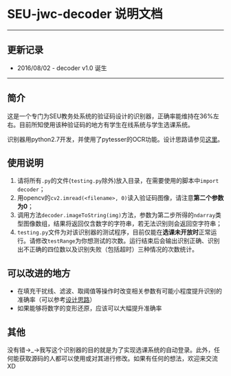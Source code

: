 ﻿# SEU-jwc-decoder 说明文档

---
## 更新记录

 - 2016/08/02 - decoder v1.0 诞生


---

## 简介
这是一个专门为SEU教务处系统的验证码设计的识别器，正确率能维持在36%左右。目前所知使用该种验证码的地方有学生在线系统与学生选课系统。

识别器用python2.7开发，并使用了pytesser的OCR功能。设计思路请参见[这里][1]。

## 使用说明
 1. 请将所有`.py`的文件(`testing.py`除外)放入目录，在需要使用的脚本中`import decoder`；
 2. 用opencv的`cv2.imread(<filename>, 0)`读入验证码图像，请注意**第二个参数为0**；
 3. 调用方法`decoder.imageToString(img)`方法，参数为第二步所得的`ndarray`类型图像数组，结果将返回仅含数字的字符串，若无法识别则会返回空字符串；
 4. `testing.py`文件为对该识别器的测试程序，目前仅能在**选课未开放时**正常运行。请修改`testRange`为你想测试的次数。运行结束后会输出识别正确、识别出不正确的四位数以及识别失败（包括超时）三种情况的次数统计。

##  可以改进的地方

 - 在填充干扰线、滤波、取阈值等操作时改变相关参数有可能小程度提升识别的准确率（可以参考[设计思路][1]）
 - 如果能够将数字的变形还原，应该可以大幅提升准确率
 
## 其他

没有错→_→我写这个识别器的目的就是为了实现选课系统的自动登录。此外，任何能获取源码的人都可以使用或对其进行修改。如果有任何的想法，欢迎来交流XD


  [1]: http://blog.csdn.net/sinat_35287833/article/details/52091611